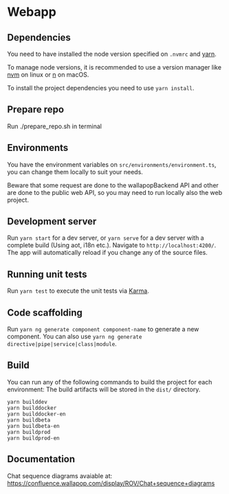 # Webapp

## Dependencies

You need to have installed the node version specified on `.nvmrc` and [yarn](https://yarnpkg.com/lang/en/).

To manage node versions, it is recommended to use a version manager like [nvm](https://github.com/creationix/nvm) on linux or [n](https://github.com/tj/n) on macOS.

To install the project dependencies you need to use `yarn install`.

## Prepare repo

Run ./prepare_repo.sh in terminal

## Environments

You have the environment variables on `src/environments/environment.ts`, you can change them locally to suit your needs.

Beware that some request are done to the wallapopBackend API and other are done to the public web API, so you may need to run locally also the web project.

## Development server

Run `yarn start` for a dev server, or `yarn serve` for a dev server with a complete build (Using aot, i18n etc.). Navigate to `http://localhost:4200/`. The app will automatically reload if you change any of the source files.

## Running unit tests

Run `yarn test` to execute the unit tests via [Karma](https://karma-runner.github.io).

## Code scaffolding

Run `yarn ng generate component component-name` to generate a new component. You can also use `yarn ng generate directive|pipe|service|class|module`.

## Build

You can run any of the following commands to build the project for each environment:
The build artifacts will be stored in the `dist/` directory.

```
yarn builddev
yarn builddocker
yarn builddocker-en
yarn buildbeta
yarn buildbeta-en
yarn buildprod
yarn buildprod-en
```

## Documentation

Chat sequence diagrams avaiable at: https://confluence.wallapop.com/display/ROV/Chat+sequence+diagrams 


